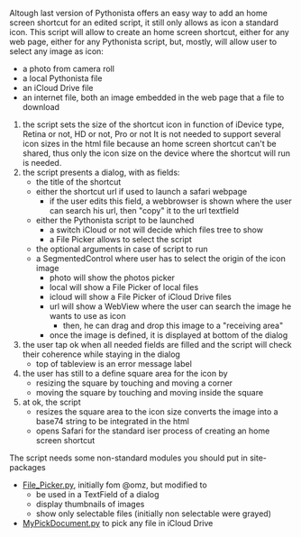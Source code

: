 Altough last version of Pythonista offers an easy way to add an home screen shortcut for an edited script, it still only allows as icon a standard icon.
This script will allow to create an home screen shortcut, either for any web page, either for any Pythonista script, but, mostly, will allow user to select any image as icon:
- a photo from camera roll
- a local Pythonista file
- an iCloud Drive file
- an internet file, both an image embedded in the web page that a file to download

1) the script sets the size of the shortcut icon in function of iDevice type, Retina or not, HD or not, Pro or not
It is not needed to support several icon sizes in the html file because an home screen shortcut can't be shared, thus only the icon size on the device where the shortcut will run is needed.
2) the script presents a dialog, with as fields:
   - the title of the shortcut 
   - either the shortcut url if used to launch a safari webpage 
     - if the user edits this field, a webbrowser is shown where the user can
       search his url, then "copy" it to the url textfield
   - either the Pythonista script to be launched
     - a switch iCloud or not will decide which files tree to show
     - a File Picker allows to select the script
   - the optional arguments in case of script to run
   - a SegmentedControl where user has to select the origin of the icon image
     - photo will show the photos picker
     - local will show a File Picker of local files
     - icloud will show a File Picker of iCloud Drive files
     - url will show a WebView where the user can search the image he wants to
       use as icon
       - then, he can drag and drop this image to a "receiving area"
     - once the image is defined, it is displayed at bottom of the dialog
3) the user tap ok when all needed fields are filled and the script will check 
   their coherence while staying in the dialog
   - top of tableview is an error message label
4) the user has still to a define square area for the icon by 
   - resizing the square by touching and moving a corner
   - moving the square by touching and moving inside the square
5) at ok, the script 
   - resizes the square area to the icon size 
     converts the image into a base74 string to be integrated in the html
   - opens Safari for the standard iser process of creating an home screen
   shortcut


The script needs some non-standard modules you should put in site-packages
  - [File_Picker.py](https://github.com/cvpe/Pythonista-scripts/blob/master/File_Picker.py), initially fom @omz, but modified to
    - be used in a TextField of a dialog
    - display thumbnails of images
    - show only selectable files (initially non selectable were grayed)
  - [MyPickDocument.py](https://github.com/cvpe/Pythonista-scripts/blob/master/MyPickDocument.py) to pick any file in iCloud Drive
